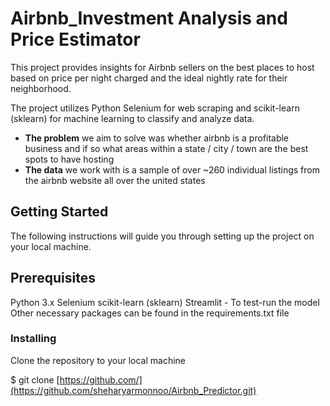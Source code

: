 # Airbnb_Investment Analysis and Price Estimator 
This project provides insights for Airbnb sellers on the best places to host based on price per night charged and the ideal nightly rate for their neighborhood. 

The project utilizes Python Selenium for web scraping and scikit-learn (sklearn) for machine learning to classify and analyze data. 

- **The problem** we aim to solve was whether airbnb is a profitable business and if so what areas within a state / city / town are the best spots to have hosting
- **The data** we work with is a sample of over ~260 individual listings from the airbnb website all over the united states

## Getting Started
The following instructions will guide you through setting up the project on your local machine.

## Prerequisites
Python 3.x
Selenium
scikit-learn (sklearn) 
Streamlit - To test-run the model
Other necessary packages can be found in the requirements.txt file

### Installing
Clone the repository to your local machine

$ git clone [https://github.com/](https://github.com/sheharyarmonnoo/Airbnb_Predictor.git)


